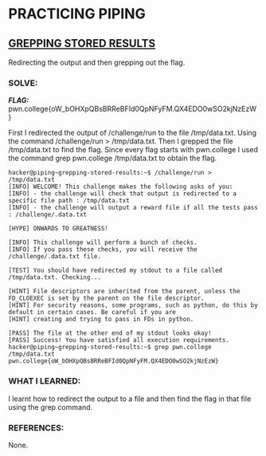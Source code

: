 # **PRACTICING PIPING**
## **<ins>GREPPING STORED RESULTS</ins>**
Redirecting the output and then grepping out the flag.

### SOLVE: 
***FLAG:*** pwn.college{oW_bOHXpQBsBRReBFId0QpNFyFM.QX4EDO0wSO2kjNzEzW}

First I redirected the output of /challenge/run to the file /tmp/data.txt.
Using the command /challenge/run > /tmp/data.txt.
Then I grepped the file /tmp/data.txt to find the flag.
Since every flag starts with pwn.college I used the command grep pwn.college /tmp/data.txt to obtain the flag.

```
hacker@piping~grepping-stored-results:~$ /challenge/run > /tmp/data.txt
[INFO] WELCOME! This challenge makes the following asks of you:
[INFO] - the challenge will check that output is redirected to a specific file path : /tmp/data.txt
[INFO] - the challenge will output a reward file if all the tests pass : /challenge/.data.txt

[HYPE] ONWARDS TO GREATNESS!

[INFO] This challenge will perform a bunch of checks.
[INFO] If you pass these checks, you will receive the /challenge/.data.txt file.

[TEST] You should have redirected my stdout to a file called /tmp/data.txt. Checking...

[HINT] File descriptors are inherited from the parent, unless the FD_CLOEXEC is set by the parent on the file descriptor.
[HINT] For security reasons, some programs, such as python, do this by default in certain cases. Be careful if you are
[HINT] creating and trying to pass in FDs in python.

[PASS] The file at the other end of my stdout looks okay!
[PASS] Success! You have satisfied all execution requirements.
hacker@piping~grepping-stored-results:~$ grep pwn.college /tmp/data.txt
pwn.college{oW_bOHXpQBsBRReBFId0QpNFyFM.QX4EDO0wSO2kjNzEzW}
```

### WHAT I LEARNED: 
I learnt how to redirect the output to a file and then find the flag in that file using the grep command.

### REFERENCES:
None.

